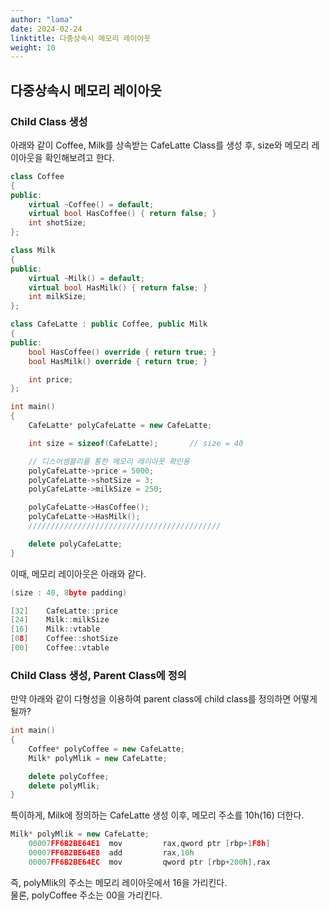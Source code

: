 ```yaml
---
author: "lama"
date: 2024-02-24
linktitle: 다중상속시 메모리 레이아웃
weight: 10
---
```



## 다중상속시 메모리 레이아웃

### Child Class 생성

아래와 같이 Coffee, Milk를 상속받는 CafeLatte Class를 생성 후, size와 메모리 레이아웃을 확인해보려고 한다.
``` c++
class Coffee
{
public:
    virtual ~Coffee() = default;
    virtual bool HasCoffee() { return false; }
    int shotSize;
};

class Milk
{
public:
    virtual ~Milk() = default;
    virtual bool HasMilk() { return false; }
    int milkSize;
};

class CafeLatte : public Coffee, public Milk
{
public:
    bool HasCoffee() override { return true; }
    bool HasMilk() override { return true; }

    int price;
};

int main()
{
    CafeLatte* polyCafeLatte = new CafeLatte;

    int size = sizeof(CafeLatte);       // size = 40

    // 디스어셈블리를 통한 메모리 레이아웃 확인용
    polyCafeLatte->price = 5000;
    polyCafeLatte->shotSize = 3;
    polyCafeLatte->milkSize = 250;

    polyCafeLatte->HasCoffee();
    polyCafeLatte->HasMilk();
    ///////////////////////////////////////////

    delete polyCafeLatte;
} 
```

이때, 메모리 레이아웃은 아래와 같다.
``` c++
(size : 40, 8byte padding)

[32]	CafeLatte::price
[24]	Milk::milkSize
[16]	Milk::vtable
[08] 	Coffee::shotSize
[00]	Coffee::vtable

```

### Child Class 생성, Parent Class에 정의

만약 아래와 같이 다형성을 이용하여 parent class에 child class를 정의하면 어떻게 될까?  
```c++
int main()
{
    Coffee* polyCoffee = new CafeLatte;
    Milk* polyMlik = new CafeLatte;

    delete polyCoffee;
    delete polyMlik;
} 
```

특이하게, Milk에 정의하는 CafeLatte 생성 이후, 메모리 주소를 10h(16) 더한다.  
```c++
Milk* polyMlik = new CafeLatte;
    00007FF6B2BE64E1  mov         rax,qword ptr [rbp+1F8h]  
    00007FF6B2BE64E8  add         rax,10h  
    00007FF6B2BE64EC  mov         qword ptr [rbp+200h],rax 
```

즉, polyMlik의 주소는 메모리 레이아웃에서 16을 가리킨다.  
물론, polyCoffee 주소는 00을 가리킨다.
